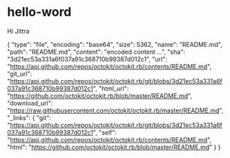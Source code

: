 # hello-word

Hi Jittra

{
  "type": "file",
  "encoding": "base64",
  "size": 5362,
  "name": "README.md",
  "path": "README.md",
  "content": "encoded content ...",
  "sha": "3d21ec53a331a6f037a91c368710b99387d012c1",
  "url": "https://api.github.com/repos/octokit/octokit.rb/contents/README.md",
  "git_url": "https://api.github.com/repos/octokit/octokit.rb/git/blobs/3d21ec53a331a6f037a91c368710b99387d012c1",
  "html_url": "https://github.com/octokit/octokit.rb/blob/master/README.md",
  "download_url": "https://raw.githubusercontent.com/octokit/octokit.rb/master/README.md",
  "_links": {
    "git": "https://api.github.com/repos/octokit/octokit.rb/git/blobs/3d21ec53a331a6f037a91c368710b99387d012c1",
    "self": "https://api.github.com/repos/octokit/octokit.rb/contents/README.md",
    "html": "https://github.com/octokit/octokit.rb/blob/master/README.md"
  }
}
